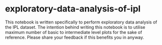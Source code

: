 # exploratory-data-analysis-of-ipl
This notebook is written specifically to perform exploratory data analysis of the IPL dataset. The intention behind writing this notebook is to utilise maximum number of basic to intermediate level plots for the sake of reference. Please  share your feedback if this benefits you in anyway.

